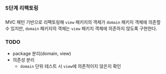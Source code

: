 ### 5단계 리팩토링
### 

MVC 패턴 기반으로 리팩토링해 `view` 패키지의 객체가 `domain` 패키지 객체에 의존할 수 있지만,
`domain` 패키지의 객체는 `view` 패키지 객체에 의존하지 않도록 구현한다.
### 

### TODO
- package 분리(domain, view)
- 의존성 분리
  - `domain` 단위 테스트 시 `view`에 의존적이지 않은지 확인
